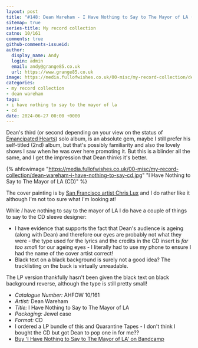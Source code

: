 ```yaml
---
layout: post
title: "#148: Dean Wareham - I Have Nothing to Say to The Mayor of LA (CD)"
sitemap: true
series-title: My record collection
catno: 10/161
comments: true
github-comments-issueid: 
author:
  display_name: Andy
  login: admin
  email: andy@grange85.co.uk
  url: https://www.grange85.co.uk
image: https://media.fullofwishes.co.uk/00-misc/my-record-collection/dean-wareham-i-have-nothing-to-say-cd.jpg
categories:
- my record collection
- dean wareham
tags:
- i have nothing to say to the mayor of la
- cd
date: 2024-06-27 00:00 +0000
---
```

Dean's third (or second depending on your view on the status of [Emancipated Hearts](/2023/01/26/my-record-collection-003-dean-wareham-emancipated-hearts/)) solo album, is an absolute gem, maybe I still prefer his self-titled (2nd) album, but that's possibly familiarity and also the lovely shows I saw when he was over here promoting it. But this is a blinder all the same, and I get the impression that Dean thinks it's better.

{% ahfowimage "https://media.fullofwishes.co.uk/00-misc/my-record-collection/dean-wareham-i-have-nothing-to-say-cd.jpg" "I Have Nothing to Say to The Mayor of LA (CD)" %}

The cover painting is by [San Francisco artist Chris Lux](https://www.instagram.com/chrislux/) and I do rather like it although I'm not too sure what I'm looking at!

While *I* have nothing to say to the mayor of LA I do have a couple of things to say to the CD sleeve designer:

- I have evidence that supports the fact that Dean's audience is ageing (along with Dean) and therefore our eyes are probably not what they were - the type used for the lyrics and the credits in the CD insert is *far too small* for our ageing eyes - I literally had to use my phone to ensure I had the name of the cover artist correct!
- Black text on a black background is surely not a good idea? The tracklisting on the back is virtually unreadable.

The LP version thankfully hasn't been given the black text on black background reverse, although the type is still pretty small!

 - *Catalogue Number:* AHFOW 10/161
 - *Artist:* Dean Wareham
 - *Title:* I Have Nothing to Say to The Mayor of LA
 - *Packaging:* Jewel case
 - *Format:* CD
 - I ordered a LP bundle of this and Quarantine Tapes - I don't think I bought the CD but got Dean to pop one in for me??
 - [Buy 'I Have Nothing to Say to The Mayor of LA' on Bandcamp](https://deanwareham.bandcamp.com/album/i-have-nothing-to-say-to-the-mayor-of-l-a)
